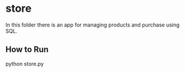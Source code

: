 # store
In this folder there is an app for managing products and purchase using SQL.

## How to Run
python store.py




